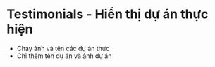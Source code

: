 # Testimonials - Hiển thị dự án thực hiện

* Chạy ảnh và tên các dự án thực
* Chỉ thêm tên dự án và ảnh dự án
